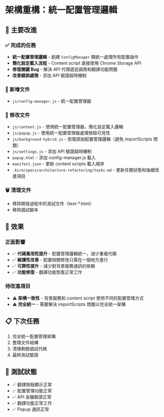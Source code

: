 # 架構重構：統一配置管理邏輯

## 🎯 主要改進

### ✅ 完成的任務
- **統一配置管理邏輯** - 創建 `ConfigManager` 類統一處理所有配置操作
- **簡化設定載入流程** - Content script 直接使用 Chrome Storage API
- **修復關鍵 Bug** - 解決 API 代理遞迴調用和翻譯功能問題
- **改善錯誤處理** - 添加 API 驗證超時機制

### 📁 新增文件
- `js/config-manager.js` - 統一配置管理器

### 🔧 修改文件
- `js/content.js` - 使用統一配置管理器，簡化設定載入邏輯
- `js/popup.js` - 使用統一配置管理器處理按鈕可見性
- `js/background-hybrid.js` - 恢復原始配置管理邏輯（避免 importScripts 問題）
- `js/settings.js` - 添加 API 驗證超時機制
- `popup.html` - 添加 config-manager.js 載入
- `manifest.json` - 更新 content scripts 載入順序
- `.kiro/specs/architecture-refactoring/tasks.md` - 更新任務狀態和後續改進項目

### 🗑️ 清理文件
- 移除開發過程中的測試文件（test-*.html）
- 移除調試腳本

## 🚀 效果

### 正面影響
- ✅ **代碼重用性提升** - 配置管理邏輯統一，減少重複代碼
- ✅ **維護性改善** - 配置相關修改只需在一個地方進行
- ✅ **可靠性提升** - 減少對背景服務通訊的依賴
- ✅ **功能修復** - 翻譯功能恢復正常工作

### 待改進項目
- ⚠️ **架構一致性** - 背景服務和 content script 使用不同的配置管理方式
- ⚠️ **完全統一** - 需要解決 importScripts 問題以完全統一架構

## 📋 下次任務
1. 完全統一配置管理架構
2. 整理文件結構
3. 清理剩餘調試代碼
4. 最終測試驗證

## 🧪 測試狀態
- ✅ 翻譯按鈕顯示正常
- ✅ 配置管理功能正常
- ✅ API 金鑰驗證正常
- ✅ 翻譯功能正常工作
- ✅ Popup 通訊正常